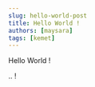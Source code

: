 ```yaml
---
slug: hello-world-post
title: Hello World !
authors: [maysara]
tags: [kemet]
---
```


Hello World !

<!-- truncate -->

.. !
